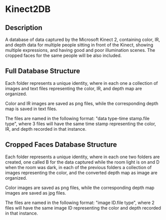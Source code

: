 # Kinect2DB
## Description
A database of data captured by the Microsoft Kinect 2, containing color, IR, and depth data for multiple people sitting in front of the Kinect, showing multiple expressions, and having good and poor illumination scenes.
The cropped faces for the same people will be also included.
## Full Database Structure
Each folder represents a unique identity, where in each one a collection of images and text files representing the color, IR, and depth map are organized.

Color and IR images are saved as png files, while the corresponding depth map is saved in text files.

The files are named in the following format: "data type-time stamp.file type", where 3 files will have the same time stamp representing the color, IR, and depth recorded in that instance.
## Cropped Faces Database Structure
Each folder represents a unique identity, where in each one two folders are created, one called B for the data captured while the room light is on and D when the room was dark, in each of the previous folders a collection of images representing the color, and the converted depth map as image are organized.

Color images are saved as png files, while the corresponding depth map images are saved as jpg files.

The files are named in the following format: "image ID.file type", where 2 files will have the same image ID representing the color and depth recorded in that instance.
